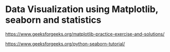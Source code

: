 # Data Visualization using Matplotlib, seaborn and statistics
https://www.geeksforgeeks.org/matplotlib-practice-exercise-and-solutions/

https://www.geeksforgeeks.org/python-seaborn-tutorial/
